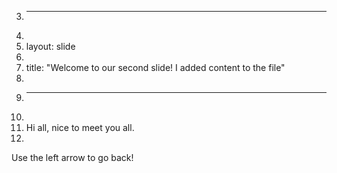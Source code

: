 3.	---
4.	
5.	layout: slide
6.	
7.	title: "Welcome to our second slide! I added content to the file"
8.	
9.	---
10.	
11.	Hi all, nice to meet you all.
12.	
Use the left arrow to go back!
